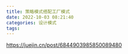 ```yaml
---
title: 策略模式搭配工厂模式
date: 2022-10-03 08:21:40
categories: 设计模式
tags:
---
```




https://juejin.cn/post/6844903985850089480